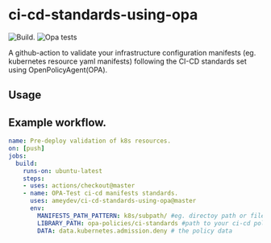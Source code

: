 # ci-cd-standards-using-opa
![Build.](https://github.com/ameydev/ci-cd-standards-using-opa/workflows/Build./badge.svg?branch=master) ![Opa tests](https://github.com/ameydev/ci-cd-standards-using-opa/workflows/Opa%20tests/badge.svg?branch=master)

A github-action to validate your infrastructure configuration manifests (eg. kubernetes resource yaml manifests) following the CI-CD standards set using OpenPolicyAgent(OPA).


## Usage

## Example workflow.

```yaml
name: Pre-deploy validation of k8s resources.
on: [push]
jobs:
  build:
    runs-on: ubuntu-latest
    steps:
    - uses: actions/checkout@master
    - name: OPA-Test ci-cd manifests standards.
      uses: ameydev/ci-cd-standards-using-opa@master
      env:
        MANIFESTS_PATH_PATTERN: k8s/subpath/ #eg. directoy path or file path k8s/subpath/deploy.yaml
        LIBRARY_PATH: opa-policies/ci-standards #path to your ci-cd policies.
        DATA: data.kubernetes.admission.deny # the policy data 
```
